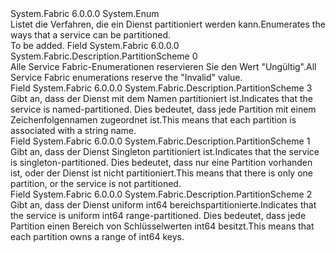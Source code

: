 <Type Name="PartitionScheme" FullName="System.Fabric.Description.PartitionScheme">
  <TypeSignature Language="C#" Value="public enum PartitionScheme" />
  <TypeSignature Language="ILAsm" Value=".class public auto ansi sealed PartitionScheme extends System.Enum" />
  <TypeSignature Language="DocId" Value="T:System.Fabric.Description.PartitionScheme" />
  <TypeSignature Language="VB.NET" Value="Public Enum PartitionScheme" />
  <TypeSignature Language="F#" Value="type PartitionScheme = " />
  <AssemblyInfo>
    <AssemblyName>System.Fabric</AssemblyName>
    <AssemblyVersion>6.0.0.0</AssemblyVersion>
  </AssemblyInfo>
  <Base>
    <BaseTypeName>System.Enum</BaseTypeName>
  </Base>
  <Docs>
    <summary>
      <para><span data-ttu-id="8181b-101">Listet die Verfahren, die ein Dienst partitioniert werden kann.</span><span class="sxs-lookup"><span data-stu-id="8181b-101">Enumerates the ways that a service can be partitioned.</span></span></para>
    </summary>
    <remarks>To be added.</remarks>
  </Docs>
  <Members>
    <Member MemberName="Invalid">
      <MemberSignature Language="C#" Value="Invalid" />
      <MemberSignature Language="ILAsm" Value=".field public static literal valuetype System.Fabric.Description.PartitionScheme Invalid = int32(0)" />
      <MemberSignature Language="DocId" Value="F:System.Fabric.Description.PartitionScheme.Invalid" />
      <MemberSignature Language="VB.NET" Value="Invalid" />
      <MemberSignature Language="F#" Value="Invalid = 0" Usage="System.Fabric.Description.PartitionScheme.Invalid" />
      <MemberType>Field</MemberType>
      <AssemblyInfo>
        <AssemblyName>System.Fabric</AssemblyName>
        <AssemblyVersion>6.0.0.0</AssemblyVersion>
      </AssemblyInfo>
      <ReturnValue>
        <ReturnType>System.Fabric.Description.PartitionScheme</ReturnType>
      </ReturnValue>
      <MemberValue>0</MemberValue>
      <Docs>
        <summary>
          <para><span data-ttu-id="8181b-102">Alle Service Fabric-Enumerationen reservieren Sie den Wert "Ungültig".</span><span class="sxs-lookup"><span data-stu-id="8181b-102">All Service Fabric enumerations reserve the "Invalid" value.</span></span></para>
        </summary>
      </Docs>
    </Member>
    <Member MemberName="Named">
      <MemberSignature Language="C#" Value="Named" />
      <MemberSignature Language="ILAsm" Value=".field public static literal valuetype System.Fabric.Description.PartitionScheme Named = int32(3)" />
      <MemberSignature Language="DocId" Value="F:System.Fabric.Description.PartitionScheme.Named" />
      <MemberSignature Language="VB.NET" Value="Named" />
      <MemberSignature Language="F#" Value="Named = 3" Usage="System.Fabric.Description.PartitionScheme.Named" />
      <MemberType>Field</MemberType>
      <AssemblyInfo>
        <AssemblyName>System.Fabric</AssemblyName>
        <AssemblyVersion>6.0.0.0</AssemblyVersion>
      </AssemblyInfo>
      <ReturnValue>
        <ReturnType>System.Fabric.Description.PartitionScheme</ReturnType>
      </ReturnValue>
      <MemberValue>3</MemberValue>
      <Docs>
        <summary>
          <para><span data-ttu-id="8181b-103">Gibt an, dass der Dienst mit dem Namen partitioniert ist.</span><span class="sxs-lookup"><span data-stu-id="8181b-103">Indicates that the service is named-partitioned.</span></span> <span data-ttu-id="8181b-104">Dies bedeutet, dass jede Partition mit einem Zeichenfolgennamen zugeordnet ist.</span><span class="sxs-lookup"><span data-stu-id="8181b-104">This means that each partition is associated with a string name.</span></span></para>
        </summary>
      </Docs>
    </Member>
    <Member MemberName="Singleton">
      <MemberSignature Language="C#" Value="Singleton" />
      <MemberSignature Language="ILAsm" Value=".field public static literal valuetype System.Fabric.Description.PartitionScheme Singleton = int32(1)" />
      <MemberSignature Language="DocId" Value="F:System.Fabric.Description.PartitionScheme.Singleton" />
      <MemberSignature Language="VB.NET" Value="Singleton" />
      <MemberSignature Language="F#" Value="Singleton = 1" Usage="System.Fabric.Description.PartitionScheme.Singleton" />
      <MemberType>Field</MemberType>
      <AssemblyInfo>
        <AssemblyName>System.Fabric</AssemblyName>
        <AssemblyVersion>6.0.0.0</AssemblyVersion>
      </AssemblyInfo>
      <ReturnValue>
        <ReturnType>System.Fabric.Description.PartitionScheme</ReturnType>
      </ReturnValue>
      <MemberValue>1</MemberValue>
      <Docs>
        <summary>
          <para><span data-ttu-id="8181b-105">Gibt an, dass der Dienst Singleton partitioniert ist.</span><span class="sxs-lookup"><span data-stu-id="8181b-105">Indicates that the service is singleton-partitioned.</span></span> <span data-ttu-id="8181b-106">Dies bedeutet, dass nur eine Partition vorhanden ist, oder der Dienst ist nicht partitioniert.</span><span class="sxs-lookup"><span data-stu-id="8181b-106">This means that there is only one partition, or the service is not partitioned.</span></span></para>
        </summary>
      </Docs>
    </Member>
    <Member MemberName="UniformInt64Range">
      <MemberSignature Language="C#" Value="UniformInt64Range" />
      <MemberSignature Language="ILAsm" Value=".field public static literal valuetype System.Fabric.Description.PartitionScheme UniformInt64Range = int32(2)" />
      <MemberSignature Language="DocId" Value="F:System.Fabric.Description.PartitionScheme.UniformInt64Range" />
      <MemberSignature Language="VB.NET" Value="UniformInt64Range" />
      <MemberSignature Language="F#" Value="UniformInt64Range = 2" Usage="System.Fabric.Description.PartitionScheme.UniformInt64Range" />
      <MemberType>Field</MemberType>
      <AssemblyInfo>
        <AssemblyName>System.Fabric</AssemblyName>
        <AssemblyVersion>6.0.0.0</AssemblyVersion>
      </AssemblyInfo>
      <ReturnValue>
        <ReturnType>System.Fabric.Description.PartitionScheme</ReturnType>
      </ReturnValue>
      <MemberValue>2</MemberValue>
      <Docs>
        <summary>
          <para><span data-ttu-id="8181b-107">Gibt an, dass der Dienst uniform int64 bereichspartitionierte.</span><span class="sxs-lookup"><span data-stu-id="8181b-107">Indicates that the service is uniform int64 range-partitioned.</span></span> <span data-ttu-id="8181b-108">Dies bedeutet, dass jede Partition einen Bereich von Schlüsselwerten int64 besitzt.</span><span class="sxs-lookup"><span data-stu-id="8181b-108">This means that each partition owns a range of int64 keys.</span></span></para>
        </summary>
      </Docs>
    </Member>
  </Members>
</Type>